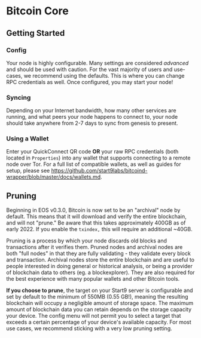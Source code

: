 # Bitcoin Core

## Getting Started

### Config

Your node is highly configurable. Many settings are considered _advanced_ and should be used with caution. For the vast majority of users and use-cases, we recommend using the defaults. This is where you can change RPC credentials as well. Once configured, you may start your node!

### Syncing

Depending on your Internet bandwidth, how many other services are running, and what peers your node happens to connect to, your node should take anywhere from 2-7 days to sync from genesis to present.

### Using a Wallet

Enter your QuickConnect QR code **OR** your raw RPC credentials (both located in `Properties`) into any wallet that supports connecting to a remote node over Tor. For a full list of compatible wallets, as well as guides for setup, please see <a href="https://github.com/start9labs/bitcoind-wrapper/blob/master/docs/wallets.md" target="_blank">https://github.com/start9labs/bitcoind-wrapper/blob/master/docs/wallets.md</a>.

## Pruning

Beginning in EOS v0.3.0, Bitcoin is now set to be an "archival" node by default.  This means that it will download and verify the entire blockchain, and will not "prune."  Be aware that this takes approximately 400GB as of early 2022.  If you enable the `txindex,` this will require an additional ~40GB.

Pruning is a process by which your node discards old blocks and transactions after it verifies them. Pruned nodes and archival nodes are both "full nodes" in that they are fully validating - they validate every block and transaction. Archival nodes store the entire blockchain and are useful to people interested in doing general or historical analysis, or being a provider of blockchain data to others (eg. a blockexplorer). They are also required for the best experience with many popular wallets and other Bitcoin tools.

**If you choose to prune**, the target on your Start9 server is configurable and set by default to the minimum of 550MB (0.55 GB!), meaning the resulting blockchain will occupy a negligible amount of storage space. The maximum amount of blockchain data you can retain depends on the storage capacity your device. The config menu will not permit you to select a target that exceeds a certain percentage of your device's available capacity.  For most use cases, we recommend sticking with a very low pruning setting.

